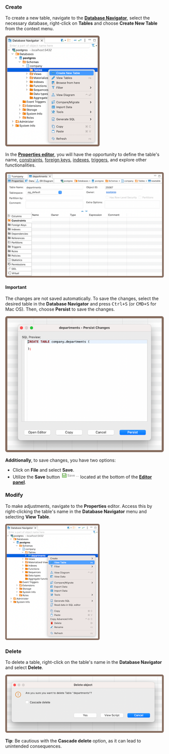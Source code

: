 ### Create

To create a new table, navigate to the **[Database Navigator](Database-Navigator)**, select the necessary database, right-click on **Tables**
and choose **Create New Table** from the context menu.  

![](images/tutorial_images/1_CreateNewTable.png)  

In the **[Properties editor](Properties-Editor)**, you will have the opportunity to define the table's
name, [constraints](Constraints), [foreign keys](Foreign-Keys), [indexes](Indexes), [triggers](Triggers), and explore
other functionalities.  

![](images/tutorial_images/2_NewTable_NoData.png)

#### Important

The changes are not saved automatically. To save the changes, select the desired table in the **Database Navigator** and
press <kbd>Ctrl+S</kbd> (or <kbd>CMD+S</kbd> for Mac OS). Then, choose **Persist** to save the changes.  

![](images/tutorial_images/10_Table_Save.png)  

**Additionally**, to save changes, you have two options:

* Click on **File** and select **Save**.
* Utilize the **Save** button ![](images/tutorial_images/10b_SaveButton.png) located at the bottom of the **[Editor panel](Data-Editor)**.


### Modify

To make adjustments, navigate to the **Properties** editor. Access this by right-clicking the
table's name in the **Database Navigator** menu and selecting **View Table**.  

![](images/tutorial_images/3_View_Table.png)  

### Delete

To delete a table, right-click on the table's name in the **Database Navigator** and select **Delete**.  

![](images/tutorial_images/3a_Delete_Table.png)  

**Tip**: Be cautious with the **Cascade delete** option, as it can lead to unintended consequences.

